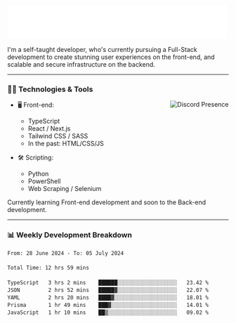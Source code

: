 <img src="assets/wave.svg" alt=":wave:" />

I'm a self-taught developer, who's currently pursuing a Full-Stack development to create stunning user experiences on the front-end, and scalable and secure infrastructure on the backend.

---

### 🧑‍💻 Technologies & Tools

<a href="https://discord.com/users/414304208649453568" target="_blank" rel="nofollow">
   <img src="https://lanyard-profile-readme.vercel.app/api/414304208649453568?idleMessage=Probably%20doing%20something%20else..." alt="Discord Presence" align="right">
</a>

- 🖥️ Front-end:

  - TypeScript
  - React / Next.js
  - Tailwind CSS / SASS
  - In the past: HTML/CSS/JS

- 🛠 Scripting:

  - Python
  - PowerShell
  - Web Scraping / Selenium

Currently learning Front-end development and soon to the Back-end development.

---

### 📊 Weekly Development Breakdown

<!-- ![ccrsxx's GitHub Stats](https://github-readme-stats.vercel.app/api?username=ccrsxx&count_private=true&theme=tokyonight) -->
<!-- ![ccrsxx's Top Langs](https://github-readme-stats.vercel.app/api/top-langs/?username=ccrsxx&hide=lua,java,html&theme=tokyonight) -->

<!--START_SECTION:waka-->

```txt
From: 28 June 2024 - To: 05 July 2024

Total Time: 12 hrs 59 mins

TypeScript   3 hrs 2 mins    ██████░░░░░░░░░░░░░░░░░░░   23.42 %
JSON         2 hrs 52 mins   █████▓░░░░░░░░░░░░░░░░░░░   22.07 %
YAML         2 hrs 20 mins   ████▓░░░░░░░░░░░░░░░░░░░░   18.01 %
Prisma       1 hr 49 mins    ███▓░░░░░░░░░░░░░░░░░░░░░   14.01 %
JavaScript   1 hr 10 mins    ██▒░░░░░░░░░░░░░░░░░░░░░░   09.02 %
```

<!--END_SECTION:waka-->
